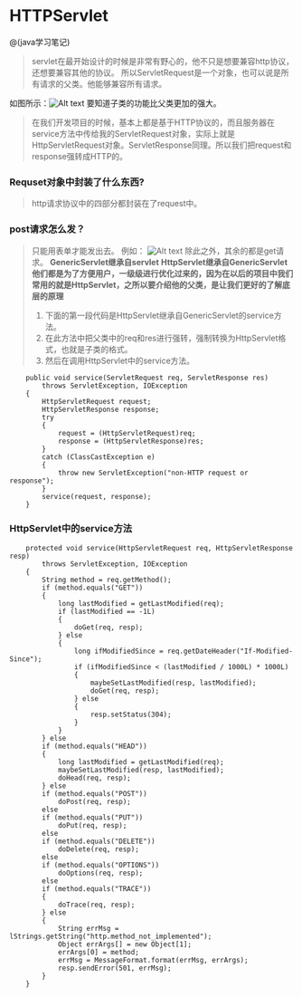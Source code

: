 # HTTPServlet

@(java学习笔记)

>servlet在最开始设计的时候是非常有野心的，他不只是想要兼容http协议，还想要兼容其他的协议。
>所以ServletRequest是一个对象，也可以说是所有请求的父类。他能够兼容所有请求。

如图所示：![Alt text](./1469070996575.png)
要知道子类的功能比父类更加的强大。
>在我们开发项目的时候，基本上都是基于HTTP协议的，而且服务器在service方法中传给我的ServletRequest对象，实际上就是HttpServletRequest对象。ServletResponse同理。所以我们把request和response强转成HTTP的。
### Requset对象中封装了什么东西?
>http请求协议中的四部分都封装在了request中。
### post请求怎么发？
>只能用表单才能发出去。
>例如：
>![Alt text](./1469072975687.png)
>除此之外，其余的都是get请求。
**GenericServlet继承自servlet**
**HttpServlet继承自GenericServlet**
**他们都是为了方便用户，一级级进行优化过来的，因为在以后的项目中我们常用的就是HttpServlet，之所以要介绍他的父类，是让我们更好的了解底层的原理**
>1. 下面的第一段代码是HttpServlet继承自GenericServlet的service方法。
>2. 在此方法中把父类中的req和res进行强转，强制转换为HttpServlet格式，也就是子类的格式。
>3. 然后在调用HttpServlet中的service方法。
```
	public void service(ServletRequest req, ServletResponse res)
		throws ServletException, IOException
	{
		HttpServletRequest request;
		HttpServletResponse response;
		try
		{
			request = (HttpServletRequest)req;
			response = (HttpServletResponse)res;
		}
		catch (ClassCastException e)
		{
			throw new ServletException("non-HTTP request or response");
		}
		service(request, response);
	}
```
### HttpServlet中的service方法
```
	protected void service(HttpServletRequest req, HttpServletResponse resp)
		throws ServletException, IOException
	{
		String method = req.getMethod();
		if (method.equals("GET"))
		{
			long lastModified = getLastModified(req);
			if (lastModified == -1L)
			{
				doGet(req, resp);
			} else
			{
				long ifModifiedSince = req.getDateHeader("If-Modified-Since");
				if (ifModifiedSince < (lastModified / 1000L) * 1000L)
				{
					maybeSetLastModified(resp, lastModified);
					doGet(req, resp);
				} else
				{
					resp.setStatus(304);
				}
			}
		} else
		if (method.equals("HEAD"))
		{
			long lastModified = getLastModified(req);
			maybeSetLastModified(resp, lastModified);
			doHead(req, resp);
		} else
		if (method.equals("POST"))
			doPost(req, resp);
		else
		if (method.equals("PUT"))
			doPut(req, resp);
		else
		if (method.equals("DELETE"))
			doDelete(req, resp);
		else
		if (method.equals("OPTIONS"))
			doOptions(req, resp);
		else
		if (method.equals("TRACE"))
		{
			doTrace(req, resp);
		} else
		{
			String errMsg = lStrings.getString("http.method_not_implemented");
			Object errArgs[] = new Object[1];
			errArgs[0] = method;
			errMsg = MessageFormat.format(errMsg, errArgs);
			resp.sendError(501, errMsg);
		}
	}
```